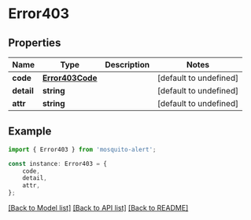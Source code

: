 # Error403


## Properties

Name | Type | Description | Notes
------------ | ------------- | ------------- | -------------
**code** | [**Error403Code**](Error403Code.md) |  | [default to undefined]
**detail** | **string** |  | [default to undefined]
**attr** | **string** |  | [default to undefined]

## Example

```typescript
import { Error403 } from 'mosquito-alert';

const instance: Error403 = {
    code,
    detail,
    attr,
};
```

[[Back to Model list]](../README.md#documentation-for-models) [[Back to API list]](../README.md#documentation-for-api-endpoints) [[Back to README]](../README.md)
